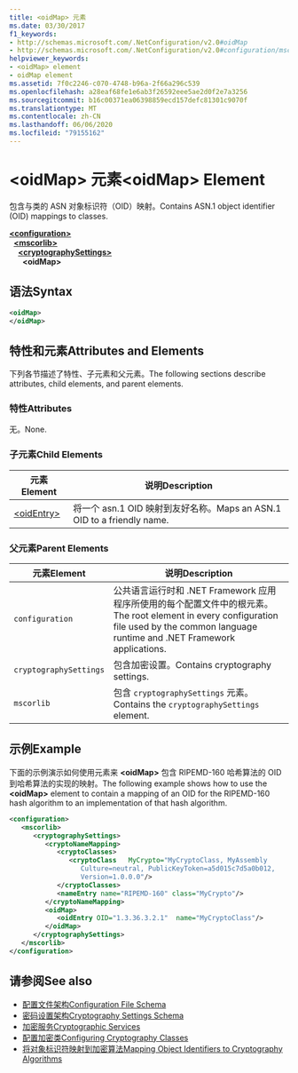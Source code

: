 ```yaml
---
title: <oidMap> 元素
ms.date: 03/30/2017
f1_keywords:
- http://schemas.microsoft.com/.NetConfiguration/v2.0#oidMap
- http://schemas.microsoft.com/.NetConfiguration/v2.0#configuration/mscorlib/cryptographySettings/oidMap
helpviewer_keywords:
- <oidMap> element
- oidMap element
ms.assetid: 7f0c2246-c070-4748-b96a-2f66a296c539
ms.openlocfilehash: a28eaf68fe1e6ab3f26592eee5ae2d0f2e7a3256
ms.sourcegitcommit: b16c00371ea06398859ecd157defc81301c9070f
ms.translationtype: MT
ms.contentlocale: zh-CN
ms.lasthandoff: 06/06/2020
ms.locfileid: "79155162"
---
```

# <a name="oidmap-element"></a><span data-ttu-id="bf278-102">\<oidMap> 元素</span><span class="sxs-lookup"><span data-stu-id="bf278-102">\<oidMap> Element</span></span>
<span data-ttu-id="bf278-103">包含与类的 ASN 对象标识符（OID）映射。</span><span class="sxs-lookup"><span data-stu-id="bf278-103">Contains ASN.1 object identifier (OID) mappings to classes.</span></span>  

[**\<configuration>**](../configuration-element.md)\
&nbsp;&nbsp;[**\<mscorlib>**](mscorlib-element-for-cryptography-settings.md)\
&nbsp;&nbsp;&nbsp;&nbsp;[**\<cryptographySettings>**](cryptographysettings-element.md)\
&nbsp;&nbsp;&nbsp;&nbsp;&nbsp;&nbsp;**\<oidMap>**

## <a name="syntax"></a><span data-ttu-id="bf278-104">语法</span><span class="sxs-lookup"><span data-stu-id="bf278-104">Syntax</span></span>  
  
```xml  
<oidMap>
</oidMap>  
```  
  
## <a name="attributes-and-elements"></a><span data-ttu-id="bf278-105">特性和元素</span><span class="sxs-lookup"><span data-stu-id="bf278-105">Attributes and Elements</span></span>  
 <span data-ttu-id="bf278-106">下列各节描述了特性、子元素和父元素。</span><span class="sxs-lookup"><span data-stu-id="bf278-106">The following sections describe attributes, child elements, and parent elements.</span></span>  
  
### <a name="attributes"></a><span data-ttu-id="bf278-107">特性</span><span class="sxs-lookup"><span data-stu-id="bf278-107">Attributes</span></span>  
 <span data-ttu-id="bf278-108">无。</span><span class="sxs-lookup"><span data-stu-id="bf278-108">None.</span></span>  
  
### <a name="child-elements"></a><span data-ttu-id="bf278-109">子元素</span><span class="sxs-lookup"><span data-stu-id="bf278-109">Child Elements</span></span>  
  
|<span data-ttu-id="bf278-110">元素</span><span class="sxs-lookup"><span data-stu-id="bf278-110">Element</span></span>|<span data-ttu-id="bf278-111">说明</span><span class="sxs-lookup"><span data-stu-id="bf278-111">Description</span></span>|  
|-------------|-----------------|  
|[\<oidEntry>](oidentry-element.md)|<span data-ttu-id="bf278-112">将一个 asn.1 OID 映射到友好名称。</span><span class="sxs-lookup"><span data-stu-id="bf278-112">Maps an ASN.1 OID to a friendly name.</span></span>|  
  
### <a name="parent-elements"></a><span data-ttu-id="bf278-113">父元素</span><span class="sxs-lookup"><span data-stu-id="bf278-113">Parent Elements</span></span>  
  
|<span data-ttu-id="bf278-114">元素</span><span class="sxs-lookup"><span data-stu-id="bf278-114">Element</span></span>|<span data-ttu-id="bf278-115">说明</span><span class="sxs-lookup"><span data-stu-id="bf278-115">Description</span></span>|  
|-------------|-----------------|  
|`configuration`|<span data-ttu-id="bf278-116">公共语言运行时和 .NET Framework 应用程序所使用的每个配置文件中的根元素。</span><span class="sxs-lookup"><span data-stu-id="bf278-116">The root element in every configuration file used by the common language runtime and .NET Framework applications.</span></span>|  
|`cryptographySettings`|<span data-ttu-id="bf278-117">包含加密设置。</span><span class="sxs-lookup"><span data-stu-id="bf278-117">Contains cryptography settings.</span></span>|  
|`mscorlib`|<span data-ttu-id="bf278-118">包含 `cryptographySettings` 元素。</span><span class="sxs-lookup"><span data-stu-id="bf278-118">Contains the `cryptographySettings` element.</span></span>|  
  
## <a name="example"></a><span data-ttu-id="bf278-119">示例</span><span class="sxs-lookup"><span data-stu-id="bf278-119">Example</span></span>  
 <span data-ttu-id="bf278-120">下面的示例演示如何使用元素来 **\<oidMap>** 包含 RIPEMD-160 哈希算法的 OID 到哈希算法的实现的映射。</span><span class="sxs-lookup"><span data-stu-id="bf278-120">The following example shows how to use the **\<oidMap>** element to contain a mapping of an OID for the RIPEMD-160 hash algorithm to an implementation of that hash algorithm.</span></span>  
  
```xml  
<configuration>  
   <mscorlib>  
      <cryptographySettings>  
         <cryptoNameMapping>  
            <cryptoClasses>  
               <cryptoClass   MyCrypto="MyCryptoClass, MyAssembly  
                  Culture=neutral, PublicKeyToken=a5d015c7d5a0b012,  
                  Version=1.0.0.0"/>  
            </cryptoClasses>  
            <nameEntry name="RIPEMD-160" class="MyCrypto"/>  
         </cryptoNameMapping>  
         <oidMap>  
            <oidEntry OID="1.3.36.3.2.1"  name="MyCryptoClass"/>  
         </oidMap>  
      </cryptographySettings>  
   </mscorlib>  
</configuration>  
```  
  
## <a name="see-also"></a><span data-ttu-id="bf278-121">请参阅</span><span class="sxs-lookup"><span data-stu-id="bf278-121">See also</span></span>

- [<span data-ttu-id="bf278-122">配置文件架构</span><span class="sxs-lookup"><span data-stu-id="bf278-122">Configuration File Schema</span></span>](../index.md)
- [<span data-ttu-id="bf278-123">密码设置架构</span><span class="sxs-lookup"><span data-stu-id="bf278-123">Cryptography Settings Schema</span></span>](index.md)
- [<span data-ttu-id="bf278-124">加密服务</span><span class="sxs-lookup"><span data-stu-id="bf278-124">Cryptographic Services</span></span>](../../../../standard/security/cryptographic-services.md)
- [<span data-ttu-id="bf278-125">配置加密类</span><span class="sxs-lookup"><span data-stu-id="bf278-125">Configuring Cryptography Classes</span></span>](../../configure-cryptography-classes.md)
- [<span data-ttu-id="bf278-126">将对象标识符映射到加密算法</span><span class="sxs-lookup"><span data-stu-id="bf278-126">Mapping Object Identifiers to Cryptography Algorithms</span></span>](../../map-object-identifiers-to-cryptography-algorithms.md)
